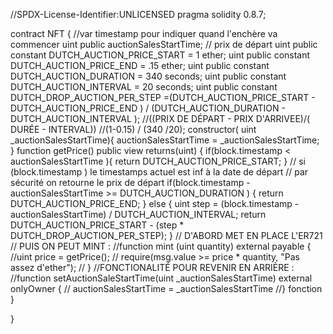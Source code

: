 //SPDX-License-Identifier:UNLICENSED
pragma solidity 0.8.7;

contract NFT {
    //var timestamp pour indiquer quand l'enchère va commencer
    uint public auctionSalesStartTime;
    // prix de départ
    uint public constant DUTCH_AUCTION_PRICE_START = 1 ether;
    uint public constant DUTCH_AUCTION_PRICE_END = .15 ether;
    uint public constant DUTCH_AUCTION_DURATION = 340 seconds;
    uint public constant DUTCH_AUCTION_INTERVAL = 20 seconds;
    uint public constant DUTCH_DROP_AUCTION_PER_STEP =(DUTCH_AUCTION_PRICE_START - DUTCH_AUCTION_PRICE_END ) / (DUTCH_AUCTION_DURATION - DUTCH_AUCTION_INTERVAL );
    //((PRIX DE DÉPART - PRIX D'ARRIVEE)/( DURÉE - INTERVAL))
    //(1-0.15) / (340 /20);
    constructor( uint _auctionSalesStartTime){
        auctionSalesStartTime = _auctionSalesStartTime;
    }
    function getPrice() public view returns(uint) {
        if(block.timestamp < auctionSalesStartTime ){
             return DUTCH_AUCTION_PRICE_START;
        }
        // si (block.timestamp ) le timestamps actuel est inf à la date de départ 
        // par sécurité on retourne le prix de départ
        if(block.timestamp - auctionSalesStartTime >=  DUTCH_AUCTION_DURATION ) {
             return DUTCH_AUCTION_PRICE_END;
        }
        else {
            uint step = (block.timestamp - auctionSalesStartTime) /  DUTCH_AUCTION_INTERVAL;
            return DUTCH_AUCTION_PRICE_START - (step * DUTCH_DROP_AUCTION_PER_STEP);
        }
        // D'ABORD MET EN PLACE L'ER721
        // PUIS ON PEUT MINT :
        //function mint (uint quantity) external payable {
            //uint price = getPrice();
           // require(msg.value >= price * quantity, "Pas assez d'ether");
       // }
        //FONCTIONALITÉ POUR REVENIR EN ARRIÈRE :
       //function setAuctionSaleStartTime(uint _auctionSalesStartTime) external onlyOwner {
         //  auctionSalesStartTime = _auctionSalesStartTime
       //} fonction
    }

}